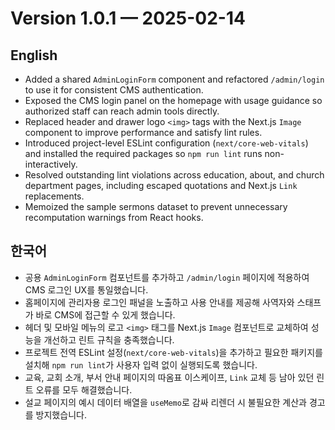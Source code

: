 # Version 1.0.1 — 2025-02-14

## English
- Added a shared `AdminLoginForm` component and refactored `/admin/login` to use it for consistent CMS authentication.
- Exposed the CMS login panel on the homepage with usage guidance so authorized staff can reach admin tools directly.
- Replaced header and drawer logo `<img>` tags with the Next.js `Image` component to improve performance and satisfy lint rules.
- Introduced project-level ESLint configuration (`next/core-web-vitals`) and installed the required packages so `npm run lint` runs non-interactively.
- Resolved outstanding lint violations across education, about, and church department pages, including escaped quotations and Next.js `Link` replacements.
- Memoized the sample sermons dataset to prevent unnecessary recomputation warnings from React hooks.

## 한국어
- 공용 `AdminLoginForm` 컴포넌트를 추가하고 `/admin/login` 페이지에 적용하여 CMS 로그인 UX를 통일했습니다.
- 홈페이지에 관리자용 로그인 패널을 노출하고 사용 안내를 제공해 사역자와 스태프가 바로 CMS에 접근할 수 있게 했습니다.
- 헤더 및 모바일 메뉴의 로고 `<img>` 태그를 Next.js `Image` 컴포넌트로 교체하여 성능을 개선하고 린트 규칙을 충족했습니다.
- 프로젝트 전역 ESLint 설정(`next/core-web-vitals`)을 추가하고 필요한 패키지를 설치해 `npm run lint`가 사용자 입력 없이 실행되도록 했습니다.
- 교육, 교회 소개, 부서 안내 페이지의 따옴표 이스케이프, `Link` 교체 등 남아 있던 린트 오류를 모두 해결했습니다.
- 설교 페이지의 예시 데이터 배열을 `useMemo`로 감싸 리렌더 시 불필요한 계산과 경고를 방지했습니다.
